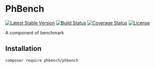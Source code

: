 # PhBench

[![Latest Stable Version](https://poser.pugx.org/phbench/phbench/v/stable)](https://packagist.org/packages/phbench/phbench)
[![Build Status](https://travis-ci.org/ouranoshong/phbench.svg?branch=master)](https://travis-ci.org/ouranoshong/phbench)
[![Coverage Status](https://coveralls.io/repos/github/ouranoshong/phbench/badge.svg?branch=master)](https://coveralls.io/github/ouranoshong/phbench?branch=master)
[![License](https://poser.pugx.org/phbench/phbench/license)](https://packagist.org/packages/phbench/phbench)

A component of benchmark

## Installation
```bash
composer require phbench/phbench
```
